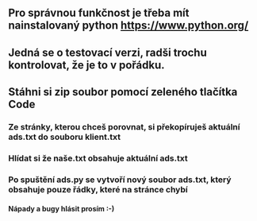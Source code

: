 ## Pro správnou funkčnost je třeba mít nainstalovaný python https://www.python.org/
## Jedná se o testovací verzi, radši trochu kontrolovat, že je to v pořádku. 
## Stáhni si zip soubor pomocí zeleného tlačítka Code
### Ze stránky, kterou chceš porovnat, si překopíruješ aktuální ads.txt do souboru klient.txt
### Hlídat si že naše.txt obsahuje aktuální ads.txt
### Po spuštění ads.py se vytvoří nový soubor ads.txt, který obsahuje pouze řádky, které na stránce chybí
#### Nápady a bugy hlásit prosím :-)

